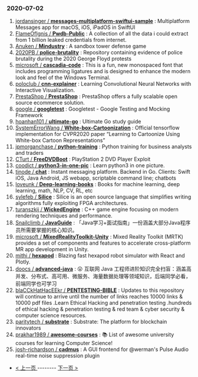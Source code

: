 ### 2020-07-02 
1. [
        jordansinger /
**messages-multiplatform-swiftui-sample**](https://github.com/jordansinger/messages-multiplatform-swiftui-sample) : Multiplatform Messages app for macOS, iOS, iPadOS in SwiftUI
1. [
        FlameOfIgnis /
**Pwdb-Public**](https://github.com/FlameOfIgnis/Pwdb-Public) : A collection of all the data i could extract from 1 billion leaked credentials from internet.
1. [
        Anuken /
**Mindustry**](https://github.com/Anuken/Mindustry) : A sandbox tower defense game
1. [
        2020PB /
**police-brutality**](https://github.com/2020PB/police-brutality) : Repository containing evidence of police brutality during the 2020 George Floyd protests
1. [
        microsoft /
**cascadia-code**](https://github.com/microsoft/cascadia-code) : This is a fun, new monospaced font that includes programming ligatures and is designed to enhance the modern look and feel of the Windows Terminal.
1. [
        poloclub /
**cnn-explainer**](https://github.com/poloclub/cnn-explainer) : Learning Convolutional Neural Networks with Interactive Visualization.
1. [
        PrestaShop /
**PrestaShop**](https://github.com/PrestaShop/PrestaShop) : PrestaShop offers a fully scalable open source ecommerce solution.
1. [
        google /
**googletest**](https://github.com/google/googletest) : Googletest - Google Testing and Mocking Framework
1. [
        hoanhan101 /
**ultimate-go**](https://github.com/hoanhan101/ultimate-go) : Ultimate Go study guide
1. [
        SystemErrorWang /
**White-box-Cartoonization**](https://github.com/SystemErrorWang/White-box-Cartoonization) : Official tensorflow implementation for CVPR2020 paper “Learning to Cartoonize Using White-box Cartoon Representations”
1. [
        jpmorganchase /
**python-training**](https://github.com/jpmorganchase/python-training) : Python training for business analysts and traders
1. [
        CTurt /
**FreeDVDBoot**](https://github.com/CTurt/FreeDVDBoot) : PlayStation 2 DVD Player Exploit
1. [
        coodict /
**python3-in-one-pic**](https://github.com/coodict/python3-in-one-pic) : Learn python3 in one picture.
1. [
        tinode /
**chat**](https://github.com/tinode/chat) : Instant messaging platform. Backend in Go. Clients: Swift iOS, Java Android, JS webapp, scriptable command line; chatbots
1. [
        loveunk /
**Deep-learning-books**](https://github.com/loveunk/Deep-learning-books) : Books for machine learning, deep learning, math, NLP, CV, RL, etc
1. [
        sylefeb /
**Silice**](https://github.com/sylefeb/Silice) : Silice is an open source language that simplifies writing algorithms fully exploiting FPGA architectures.
1. [
        turanszkij /
**WickedEngine**](https://github.com/turanszkij/WickedEngine) : C++ game engine focusing on modern rendering techniques and performance.
1. [
        Snailclimb /
**JavaGuide**](https://github.com/Snailclimb/JavaGuide) : 「Java学习+面试指南」一份涵盖大部分Java程序员所需要掌握的核心知识。
1. [
        microsoft /
**MixedRealityToolkit-Unity**](https://github.com/microsoft/MixedRealityToolkit-Unity) : Mixed Reality Toolkit (MRTK) provides a set of components and features to accelerate cross-platform MR app development in Unity.
1. [
        mithi /
**hexapod**](https://github.com/mithi/hexapod) : Blazing fast hexapod robot simulator with React and Plotly.
1. [
        doocs /
**advanced-java**](https://github.com/doocs/advanced-java) : 😮 互联网 Java 工程师进阶知识完全扫盲：涵盖高并发、分布式、高可用、微服务、海量数据处理等领域知识，后端同学必看，前端同学也可学习
1. [
        blaCCkHatHacEEkr /
**PENTESTING-BIBLE**](https://github.com/blaCCkHatHacEEkr/PENTESTING-BIBLE) : Updates to this repository will continue to arrive until the number of links reaches 10000 links & 10000 pdf files .Learn Ethical Hacking and penetration testing .hundreds of ethical hacking & penetration testing & red team & cyber security & computer science resources.
1. [
        paritytech /
**substrate**](https://github.com/paritytech/substrate) : Substrate: The platform for blockchain innovators
1. [
        prakhar1989 /
**awesome-courses**](https://github.com/prakhar1989/awesome-courses) : 📚 List of awesome university courses for learning Computer Science!
1. [
        josh-richardson /
**cadmus**](https://github.com/josh-richardson/cadmus) : A GUI frontend for @werman's Pulse Audio real-time noise suppression plugin 

- [ < 上一页 ](https://github.com/able8/github-trending-daily-record/blob/master/2020-07-01.md) -------- [ 下一页 > ](https://github.com/able8/github-trending-daily-record/blob/master/2020-07-03.md)